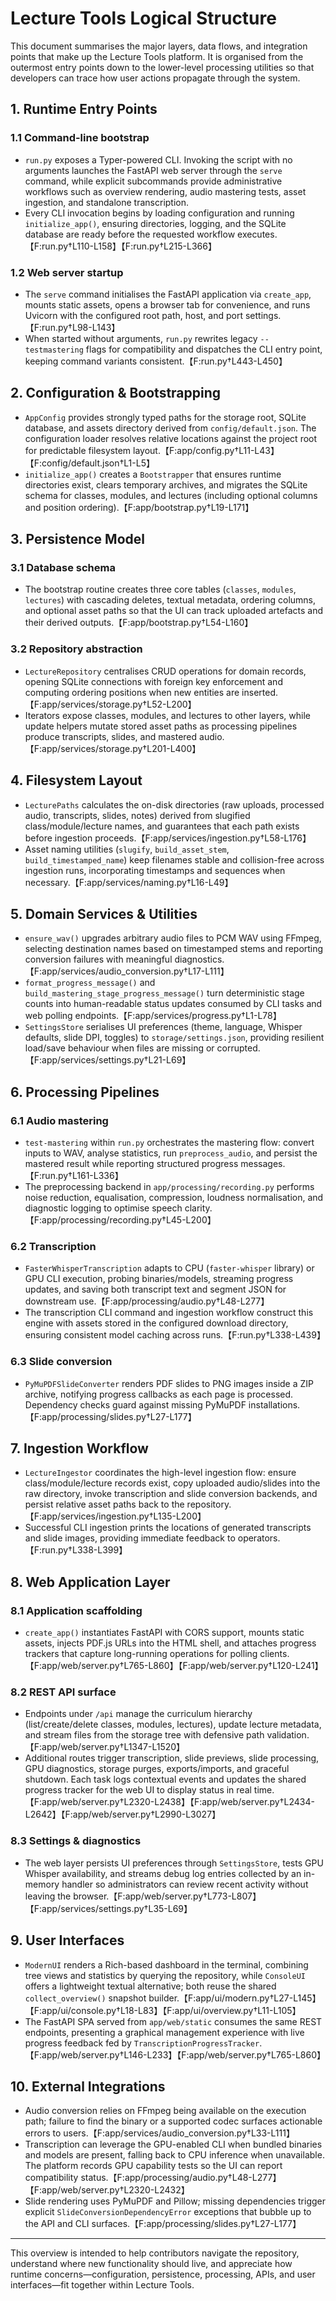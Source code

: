 # Lecture Tools Logical Structure

This document summarises the major layers, data flows, and integration points that make up the Lecture Tools platform. It is organised from the outermost entry points down to the lower-level processing utilities so that developers can trace how user actions propagate through the system.

## 1. Runtime Entry Points

### 1.1 Command-line bootstrap
- `run.py` exposes a Typer-powered CLI. Invoking the script with no arguments launches the FastAPI web server through the `serve` command, while explicit subcommands provide administrative workflows such as overview rendering, audio mastering tests, asset ingestion, and standalone transcription.
- Every CLI invocation begins by loading configuration and running `initialize_app()`, ensuring directories, logging, and the SQLite database are ready before the requested workflow executes.【F:run.py†L110-L158】【F:run.py†L215-L366】

### 1.2 Web server startup
- The `serve` command initialises the FastAPI application via `create_app`, mounts static assets, opens a browser tab for convenience, and runs Uvicorn with the configured root path, host, and port settings.【F:run.py†L98-L143】
- When started without arguments, `run.py` rewrites legacy `--testmastering` flags for compatibility and dispatches the CLI entry point, keeping command variants consistent.【F:run.py†L443-L450】

## 2. Configuration & Bootstrapping

- `AppConfig` provides strongly typed paths for the storage root, SQLite database, and assets directory derived from `config/default.json`. The configuration loader resolves relative locations against the project root for predictable filesystem layout.【F:app/config.py†L11-L43】【F:config/default.json†L1-L5】
- `initialize_app()` creates a `Bootstrapper` that ensures runtime directories exist, clears temporary archives, and migrates the SQLite schema for classes, modules, and lectures (including optional columns and position ordering).【F:app/bootstrap.py†L19-L171】

## 3. Persistence Model

### 3.1 Database schema
- The bootstrap routine creates three core tables (`classes`, `modules`, `lectures`) with cascading deletes, textual metadata, ordering columns, and optional asset paths so that the UI can track uploaded artefacts and their derived outputs.【F:app/bootstrap.py†L54-L160】

### 3.2 Repository abstraction
- `LectureRepository` centralises CRUD operations for domain records, opening SQLite connections with foreign key enforcement and computing ordering positions when new entities are inserted.【F:app/services/storage.py†L52-L200】
- Iterators expose classes, modules, and lectures to other layers, while update helpers mutate stored asset paths as processing pipelines produce transcripts, slides, and mastered audio.【F:app/services/storage.py†L201-L400】

## 4. Filesystem Layout

- `LecturePaths` calculates the on-disk directories (raw uploads, processed audio, transcripts, slides, notes) derived from slugified class/module/lecture names, and guarantees that each path exists before ingestion proceeds.【F:app/services/ingestion.py†L58-L176】
- Asset naming utilities (`slugify`, `build_asset_stem`, `build_timestamped_name`) keep filenames stable and collision-free across ingestion runs, incorporating timestamps and sequences when necessary.【F:app/services/naming.py†L16-L49】

## 5. Domain Services & Utilities

- `ensure_wav()` upgrades arbitrary audio files to PCM WAV using FFmpeg, selecting destination names based on timestamped stems and reporting conversion failures with meaningful diagnostics.【F:app/services/audio_conversion.py†L17-L111】
- `format_progress_message()` and `build_mastering_stage_progress_message()` turn deterministic stage counts into human-readable status updates consumed by CLI tasks and web polling endpoints.【F:app/services/progress.py†L1-L78】
- `SettingsStore` serialises UI preferences (theme, language, Whisper defaults, slide DPI, toggles) to `storage/settings.json`, providing resilient load/save behaviour when files are missing or corrupted.【F:app/services/settings.py†L21-L69】

## 6. Processing Pipelines

### 6.1 Audio mastering
- `test-mastering` within `run.py` orchestrates the mastering flow: convert inputs to WAV, analyse statistics, run `preprocess_audio`, and persist the mastered result while reporting structured progress messages.【F:run.py†L161-L336】
- The preprocessing backend in `app/processing/recording.py` performs noise reduction, equalisation, compression, loudness normalisation, and diagnostic logging to optimise speech clarity.【F:app/processing/recording.py†L45-L200】

### 6.2 Transcription
- `FasterWhisperTranscription` adapts to CPU (`faster-whisper` library) or GPU CLI execution, probing binaries/models, streaming progress updates, and saving both transcript text and segment JSON for downstream use.【F:app/processing/audio.py†L48-L277】
- The transcription CLI command and ingestion workflow construct this engine with assets stored in the configured download directory, ensuring consistent model caching across runs.【F:run.py†L338-L439】

### 6.3 Slide conversion
- `PyMuPDFSlideConverter` renders PDF slides to PNG images inside a ZIP archive, notifying progress callbacks as each page is processed. Dependency checks guard against missing PyMuPDF installations.【F:app/processing/slides.py†L27-L177】

## 7. Ingestion Workflow

- `LectureIngestor` coordinates the high-level ingestion flow: ensure class/module/lecture records exist, copy uploaded audio/slides into the raw directory, invoke transcription and slide conversion backends, and persist relative asset paths back to the repository.【F:app/services/ingestion.py†L135-L200】
- Successful CLI ingestion prints the locations of generated transcripts and slide images, providing immediate feedback to operators.【F:run.py†L338-L399】

## 8. Web Application Layer

### 8.1 Application scaffolding
- `create_app()` instantiates FastAPI with CORS support, mounts static assets, injects PDF.js URLs into the HTML shell, and attaches progress trackers that capture long-running operations for polling clients.【F:app/web/server.py†L765-L860】【F:app/web/server.py†L120-L241】

### 8.2 REST API surface
- Endpoints under `/api` manage the curriculum hierarchy (list/create/delete classes, modules, lectures), update lecture metadata, and stream files from the storage tree with defensive path validation.【F:app/web/server.py†L1347-L1520】
- Additional routes trigger transcription, slide previews, slide processing, GPU diagnostics, storage purges, exports/imports, and graceful shutdown. Each task logs contextual events and updates the shared progress tracker for the web UI to display status in real time.【F:app/web/server.py†L2320-L2438】【F:app/web/server.py†L2434-L2642】【F:app/web/server.py†L2990-L3027】

### 8.3 Settings & diagnostics
- The web layer persists UI preferences through `SettingsStore`, tests GPU Whisper availability, and streams debug log entries collected by an in-memory handler so administrators can review recent activity without leaving the browser.【F:app/web/server.py†L773-L807】【F:app/services/settings.py†L35-L69】

## 9. User Interfaces

- `ModernUI` renders a Rich-based dashboard in the terminal, combining tree views and statistics by querying the repository, while `ConsoleUI` offers a lightweight textual alternative; both reuse the shared `collect_overview()` snapshot builder.【F:app/ui/modern.py†L27-L145】【F:app/ui/console.py†L18-L83】【F:app/ui/overview.py†L11-L105】
- The FastAPI SPA served from `app/web/static` consumes the same REST endpoints, presenting a graphical management experience with live progress feedback fed by `TranscriptionProgressTracker`.【F:app/web/server.py†L146-L233】【F:app/web/server.py†L765-L860】

## 10. External Integrations

- Audio conversion relies on FFmpeg being available on the execution path; failure to find the binary or a supported codec surfaces actionable errors to users.【F:app/services/audio_conversion.py†L33-L111】
- Transcription can leverage the GPU-enabled CLI when bundled binaries and models are present, falling back to CPU inference when unavailable. The platform records GPU capability tests so the UI can report compatibility status.【F:app/processing/audio.py†L48-L277】【F:app/web/server.py†L2320-L2432】
- Slide rendering uses PyMuPDF and Pillow; missing dependencies trigger explicit `SlideConversionDependencyError` exceptions that bubble up to the API and CLI surfaces.【F:app/processing/slides.py†L27-L177】

---

This overview is intended to help contributors navigate the repository, understand where new functionality should live, and appreciate how runtime concerns—configuration, persistence, processing, APIs, and user interfaces—fit together within Lecture Tools.
